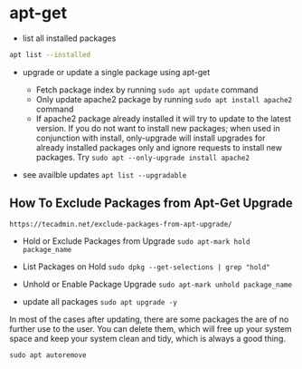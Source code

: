 # apt-get

* list all installed packages

```bash
apt list --installed
```

* upgrade or update a single package using apt-get
  * Fetch package index by running `sudo apt update` command
  * Only update apache2 package by running `sudo apt install apache2` command
  * If apache2 package already installed it will try to update to the latest
  version. If you do not want to install new packages; when used in conjunction
  with install, only-upgrade will install upgrades for already installed
  packages only and ignore requests to install new packages. Try
  `sudo apt --only-upgrade install apache2`

* see availble updates
  `apt list --upgradable`

## How To Exclude Packages from Apt-Get Upgrade

`https://tecadmin.net/exclude-packages-from-apt-upgrade/`

* Hold or Exclude Packages from Upgrade
  `sudo apt-mark hold package_name`

* List Packages on Hold
  `sudo dpkg --get-selections | grep "hold"`

* Unhold or Enable Package Upgrade
  `sudo apt-mark unhold package_name`

* update all packages
  `sudo apt upgrade -y`

In most of the cases after updating, there are some packages the are of no further use to the user. You can delete them, which will free up your system space and keep your system clean and tidy, which is always a good thing.

`sudo apt autoremove`